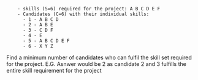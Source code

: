         - skills (S=6) required for the project: A B C D E F
        - Candidates (C=6) with their individual skills:
          - 1 - A B C D
          - 2 - A B E
          - 3 - C D F
          - 4 - E
          - 5 - A B C D E F
          - 6 - X Y Z


Find a minimum number of candidates who can fulfil the skill set required for the project. E.G. Asnwer would be 2 as candidate 2 and 3 fulfills the entire skill requirement for the project 
